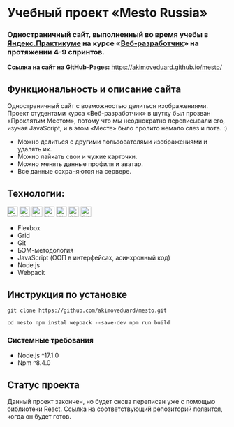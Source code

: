 # Учебный проект «Mesto Russia»

### Одностраничный сайт, выполненный во время учебы в [Яндекс.Практикуме](https://practicum.yandex.ru) на курсе **«[Веб-разработчик](https://practicum.yandex.ru/web/)»** на протяжении 4-9 спринтов.

**Ссылка на сайт на GitHub-Pages:** https://akimoveduard.github.io/mesto/

## Функциональность и описание сайта
Одностраничный сайт с возможностью делиться изображениями. Проект студентами курса «Веб-разработчик» в шутку был прозван «Проклятым Местом», потому что мы неоднократно переписывали его, изучая JavaScript, и в этом «Месте» было пролито немало слез и пота. :)

* Можно делиться с другими пользователями изображениями и удалять их.
* Можно лайкать свои и чужие карточки.
* Можно менять данные профиля и аватар.
* Все данные сохраняются на сервере.

## Технологии:
<p><img src="https://img.shields.io/badge/html5-%23E34F26.svg" height="24" alt="HTML5"> <img src="https://img.shields.io/badge/css3-%231572B6.svg" height="24" alt="CSS3"> <img src="https://img.shields.io/badge/javascript-%23323330.svg" height="24" alt="JavaScript"> <img src="https://img.shields.io/badge/node.js-6DA55F" height="24" alt="Node.js"> <img src="https://img.shields.io/badge/webpack-%238DD6F9.svg" height="24" alt="Webpack"> <img src="https://img.shields.io/badge/git-%23F05033.svg" height="24" alt="Git"> <img src="https://img.shields.io/badge/github-%23121011.svg" height="24" alt="GitHub"></p>

* Flexbox
* Grid
* Git
* БЭМ-методология
* JavaScript (ООП в интерфейсах, асинхронный код)
* Node.js
* Webpack

## Инструкция по установке
`git clone https://github.com/akimoveduard/mesto.git`

`cd mesto
npm instal wepback --save-dev
npm run build`

### Системные требования
* Node.js ^17.1.0
* Npm ^8.4.0

## Статус проекта
Данный проект закончен, но будет снова переписан уже с помощью библиотеки React. Ссылка на соответствующий репозиторий появится, когда он будет готов.
